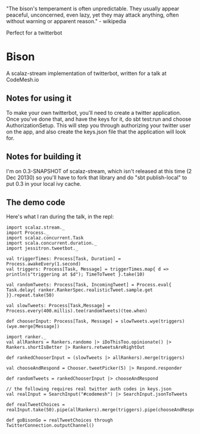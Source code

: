 "The bison's temperament is often unpredictable. They usually appear
peaceful, unconcerned, even lazy, yet they may attack anything, often
without warning or apparent reason." - wikipedia

Perfect for a twitterbot

# Bison

A scalaz-stream implementation of twitterbot, written for a talk at
CodeMesh.io

## Notes for using it

To make your own twitterbot, you'll need to create a twitter
application. Once you've done that, and have the keys for it, do
    sbt test:run
and choose AuthorizationSetup. This will step you through authorizing
your twitter user on the app, and also create the keys.json file that
the application will look for.

## Notes for building it

I'm on 0.3-SNAPSHOT of scalaz-stream, which isn't released at this time
(2 Dec 20130) so you'll have to fork that
library and do "sbt publish-local" to put 0.3 in your local ivy cache.

## The demo code
Here's what I ran during the talk, in the repl:

    import scalaz.stream._
    import Process._
    import scalaz.concurrent.Task
    import scala.concurrent.duration._
    import jessitron.tweetbot._

    val triggerTimes: Process[Task, Duration] = Process.awakeEvery(1.second)
    val triggers: Process[Task, Message] = triggerTimes.map{ d => println(s"triggering at $d"); TimeToTweet }.take(10)

    val randomTweets: Process[Task, IncomingTweet] = Process.eval{ Task.delay{ ranker.RankerSpec.realisticTweet.sample.get }}.repeat.take(50)

    val slowTweets: Process[Task,Message] = Process.every(400.millis).tee(randomTweets)(tee.when)

    def chooserInput: Process[Task, Message] = slowTweets.wye(triggers)(wye.merge[Message])

    import ranker._
    val allRankers = Rankers.randomo |> iDoThisToo.opinionate() |>
    Rankers.shortIsBetter |> Rankers.retweetsAreRightOut

    def rankedChooserInput = (slowTweets |> allRankers).merge(triggers)

    val chooseAndRespond = Chooser.tweetPicker(5) |> Respond.responder

    def randomTweets = rankedChooserInput |> chooseAndRespond

    // the following requires real twitter auth codes in keys.json
    val realInput = SearchInput("#codemesh") |> SearchInput.jsonToTweets

    def realTweetChoices = realInput.take(50).pipe(allRankers).merge(triggers).pipe(chooseAndRespond)

    def goBisonGo = realTweetChoices through TwitterConnection.outputChannel()

